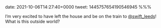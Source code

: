 date: 2021-10-06T14:27:40+0000
tweet: 1445757654190546945
%%%

I’m very excited to have left the house and be on the train to [@swift_leeds](https://twitter.com/swift_leeds)! What is this outside world?
